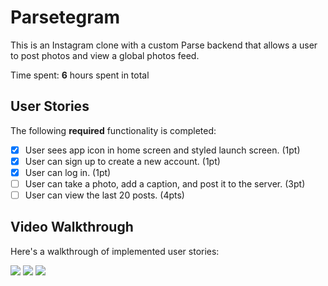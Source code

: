 # Parsetegram
This is an Instagram clone with a custom Parse backend that allows a user to post photos and view a global photos feed.

Time spent: **6** hours spent in total

## User Stories

The following **required** functionality is completed:

- [x] User sees app icon in home screen and styled launch screen. (1pt)
- [x] User can sign up to create a new account. (1pt)
- [x] User can log in. (1pt)
- [ ] User can take a photo, add a caption, and post it to the server. (3pt)
- [ ] User can view the last 20 posts. (4pts)

## Video Walkthrough

Here's a walkthrough of implemented user stories:

<img src='http://g.recordit.co/Kh2Zfyad2p.gif' />
<img src='http://g.recordit.co/GdEuaOGKU5.gif' />
<img src='http://g.recordit.co/OgdEdF1W9f.gif' />
